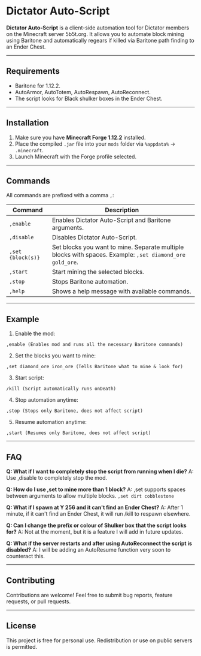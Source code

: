 # Dictator Auto-Script

**Dictator Auto-Script** is a client-side automation tool for Dictator members on the Minecraft server 5b5t.org. It allows you to automate block mining using Baritone and automatically regears if killed via Baritone path finding to an Ender Chest.

---

## Requirements

- Baritone for 1.12.2.
- AutoArmor, AutoTotem, AutoRespawn, AutoReconnect.
- The script looks for Black shulker boxes in the Ender Chest.

---

## Installation

1. Make sure you have **Minecraft Forge 1.12.2** installed.
2. Place the compiled `.jar` file into your `mods` folder via `%appdata%` -> `.minecraft`.
3. Launch Minecraft with the Forge profile selected.

---

## Commands

All commands are prefixed with a comma `,`:

| Command | Description |
|---------|-------------|
| `,enable` | Enables Dictator Auto-Script and Baritone arguments. |
| `,disable` | Disables Dictator Auto-Script. |
| `,set {block(s)}` | Set blocks you want to mine. Separate multiple blocks with spaces. Example: `,set diamond_ore gold_ore`. |
| `,start` | Start mining the selected blocks. |
| `,stop` | Stops Baritone automation. |
| `,help` | Shows a help message with available commands. |

---

## Example

1. Enable the mod:

```text
,enable (Enables mod and runs all the necessary Baritone commands)
```

2. Set the blocks you want to mine:

```text
,set diamond_ore iron_ore (Tells Baritone what to mine & look for)
```

3. Start script:

```text
/kill (Script automatically runs onDeath)
```

4. Stop automation anytime:

```text
,stop (Stops only Baritone, does not affect script)
```

5. Resume automation anytime:

```text
,start (Resumes only Baritone, does not affect script)
```

---

## FAQ

**Q: What if I want to completely stop the script from running when I die?**
A: Use ,disable to completely stop the mod.

**Q: How do I use ,set to mine more than 1 block?**
A: ,set supports spaces between arguments to allow multiple blocks. `,set dirt cobblestone`

**Q: What if I spawn at Y 256 and it can't find an Ender Chest?**
A: After 1 minute, if it can't find an Ender Chest, it will run /kill to respawn elsewhere.

**Q: Can I change the prefix or colour of Shulker box that the script looks for?**
A: Not at the moment, but it is a feature I will add in future updates.

**Q: What if the server restarts and after using AutoReconnect the script is disabled?**
A: I will be adding an AutoResume function very soon to counteract this.

---

## Contributing

Contributions are welcome! Feel free to submit bug reports, feature requests, or pull requests.

---

## License

This project is free for personal use. Redistribution or use on public servers is permitted.

